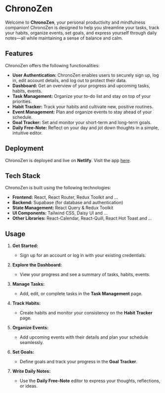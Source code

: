# ChronoZen

Welcome to **ChronoZen**, your personal productivity and mindfulness companion! ChronoZen is designed to help you streamline your tasks, track your habits, organize events, set goals, and express yourself through daily notes—all while maintaining a sense of balance and calm.

## Features

ChronoZen offers the following functionalities:

- **User Authentication:** ChronoZen enables users to securely sign up, log in, edit account details, and log out to protect their data.
- **Dashboard:** Get an overview of your progress and upcoming tasks, habits, events.
- **Task Management:** Organize your to-do list and stay on top of your priorities.
- **Habit Tracker:** Track your habits and cultivate new, positive routines.
- **Event Management:** Plan and organize events to stay ahead of your schedule.
- **Goal Tracker:** Set and monitor your short-term and long-term goals.
- **Daily Free-Note:** Reflect on your day and jot down thoughts in a simple, intuitive editor.

## Deployment

ChronoZen is deployed and live on **Netlify**. Visit the app [here](https://chronozen.netlify.app/).

## Tech Stack

ChronoZen is built using the following technologies:

- **Frontend:** React, React Router, Redux Toolkit and ...
- **Backend:** Supabase (for database and authentication)
- **State Management:** React Query & Redux Toolkit
- **UI Components:** Tailwind CSS, Daisy UI and ...
- **Other Libraries:** React-Calendar, React-Quill, React Hot Toast and ...

## Usage

1. **Get Started:**

   - Sign up for an account or log in with your existing credentials.

2. **Explore the Dashboard:**

   - View your progress and see a summary of tasks, habits, events.

3. **Manage Tasks:**

   - Add, edit, or complete tasks in the **Task Management** page.

4. **Track Habits:**

   - Create habits and monitor your consistency on the **Habit Tracker** page.

5. **Organize Events:**

   - Add upcoming events with their details and plan your schedule seamlessly.

6. **Set Goals:**

   - Define goals and track your progress in the **Goal Tracker**.

7. **Write Daily Notes:**
   - Use the **Daily Free-Note** editor to express your thoughts, reflections, or ideas.
